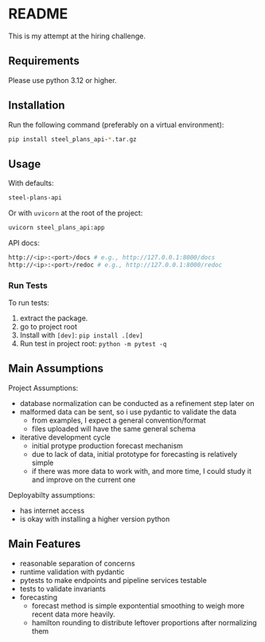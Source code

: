 # README
This is my attempt at the hiring challenge.

## Requirements
Please use python 3.12 or higher.

## Installation
Run the following command (preferably on a virtual environment):
```bash
pip install steel_plans_api-*.tar.gz
```

## Usage
With defaults:
```bash
steel-plans-api
```

Or with `uvicorn` at the root of the project:
```bash
uvicorn steel_plans_api:app
```

API docs:
```bash
http://<ip>:<port>/docs # e.g., http://127.0.0.1:8000/docs
http://<ip>:<port>/redoc # e.g., http://127.0.0.1:8000/redoc
```

### Run Tests
To run tests:
1. extract the package.
2. go to project root
3. Install with `[dev]`: `pip install .[dev]`
4. Run test in project root: `python -m pytest -q`

## Main Assumptions
Project Assumptions:
- database normalization can be conducted as a refinement step later on
- malformed data can be sent, so i use pydantic to validate the data
    - from examples, I expect a general convention/format
    - files uploaded will have the same general schema
- iterative development cycle
    - initial protype production forecast mechanism
    - due to lack of data, initial prototype for forecasting is relatively simple
    - if there was more data to work with, and more time, I could study it and improve on the current one

Deployabilty assumptions:
- has internet access
- is okay with installing a higher version python

## Main Features
- reasonable separation of concerns 
- runtime validation with pydantic
- pytests to make endpoints and pipeline services testable
- tests to validate invariants
- forecasting
    - forecast method is simple expontential smoothing to weigh more recent data more heavily.
    - hamilton rounding to distribute leftover proportions after normalizing them
